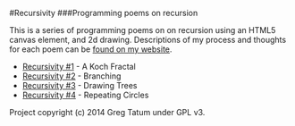 #Recursivity
###Programming poems on recursion

This is a series of programming poems on on recursion using an HTML5 canvas element, and 2d drawing. Descriptions of my process and thoughts for each poem can be [found on my website](http://gregtatum.com/).

* [Recursivity #1](http://gregtatum.com/poems/recursive/1/) - A Koch Fractal
* [Recursivity #2](http://gregtatum.com/poems/recursive/2/) - Branching
* [Recursivity #3](http://gregtatum.com/poems/recursive/3/) - Drawing Trees
* [Recursivity #4](http://gregtatum.com/poems/recursive/4/) - Repeating Circles

Project copyright (c) 2014 Greg Tatum under GPL v3.
